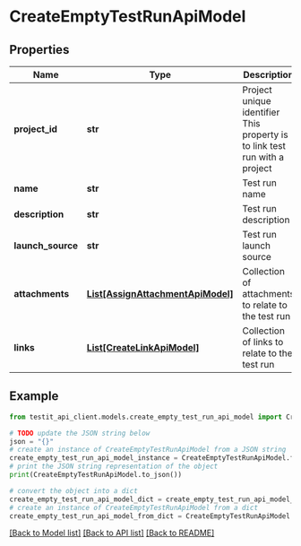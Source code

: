 # CreateEmptyTestRunApiModel


## Properties

Name | Type | Description | Notes
------------ | ------------- | ------------- | -------------
**project_id** | **str** | Project unique identifier              This property is to link test run with a project | 
**name** | **str** | Test run name | [optional] 
**description** | **str** | Test run description | [optional] 
**launch_source** | **str** | Test run launch source | [optional] 
**attachments** | [**List[AssignAttachmentApiModel]**](AssignAttachmentApiModel.md) | Collection of attachments to relate to the test run | [optional] 
**links** | [**List[CreateLinkApiModel]**](CreateLinkApiModel.md) | Collection of links to relate to the test run | [optional] 

## Example

```python
from testit_api_client.models.create_empty_test_run_api_model import CreateEmptyTestRunApiModel

# TODO update the JSON string below
json = "{}"
# create an instance of CreateEmptyTestRunApiModel from a JSON string
create_empty_test_run_api_model_instance = CreateEmptyTestRunApiModel.from_json(json)
# print the JSON string representation of the object
print(CreateEmptyTestRunApiModel.to_json())

# convert the object into a dict
create_empty_test_run_api_model_dict = create_empty_test_run_api_model_instance.to_dict()
# create an instance of CreateEmptyTestRunApiModel from a dict
create_empty_test_run_api_model_from_dict = CreateEmptyTestRunApiModel.from_dict(create_empty_test_run_api_model_dict)
```
[[Back to Model list]](../README.md#documentation-for-models) [[Back to API list]](../README.md#documentation-for-api-endpoints) [[Back to README]](../README.md)


